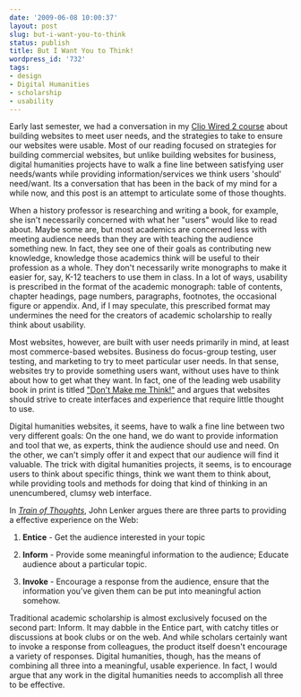 ```yaml
---
date: '2009-06-08 10:00:37'
layout: post
slug: but-i-want-you-to-think
status: publish
title: But I Want You to Think!
wordpress_id: '732'
tags:
- design
- Digital Humanities
- scholarship
- usability
---
```


Early last semester, we had a conversation in my [Clio Wired 2 course](/courses/hist697/spring09/) about building websites to meet user needs, and the strategies to take to ensure our websites were usable. Most of our reading focused on strategies for building commercial websites, but unlike building websites for business, digital humanities projects have to walk a fine line between satisfying user needs/wants while providing information/services we think users 'should' need/want. Its a conversation that has been in the back of my mind for a while now, and this post is an attempt to articulate some of those thoughts.

When a history professor is researching and writing a book, for example, she isn't necessarily concerned with what her "users" would like to read about. Maybe some are, but most academics are concerned less with meeting audience needs than they are with teaching the audience something new. In fact, they see one of their goals as contributing new knowledge, knowledge those academics think will be useful to their profession as a whole. They don't necessarily write monographs to make it easier for, say, K-12 teachers to use them in class. In a lot of ways, usability is prescribed in the format of the academic monograph: table of contents, chapter headings, page numbers, paragraphs, footnotes, the occasional figure or appendix. And, if I may speculate, this prescribed format may undermines the need for the creators of academic scholarship to really think about usability.

Most websites, however, are built with user needs primarily in mind, at least most commerce-based websites. Business do focus-group testing, user testing, and marketing to try to meet particular user needs. In that sense, websites try to provide something users want, without uses have to think about how to get what they want. In fact, one of the leading web usability book in print is titled ["Don't Make me Think!"](http://www.amazon.com/Dont-Make-Me-Think-Usability/dp/0321344758/) and argues that websites should strive to create interfaces and experience that require little thought to use.

Digital humanities websites, it seems, have to walk a fine line between two very different goals: On the one hand, we do want to provide information and tool that we, as experts, think the audience should use and need. On the other, we can't simply offer it and expect that our audience will find it valuable. The trick with digital humanities projects, it seems, is to encourage users to think about specific things, think we want them to think about, while providing tools and methods for doing that kind of thinking in an unencumbered, clumsy web interface.

In _[Train of Thoughts](http://www.amazon.com/Train-Thoughts-Designing-Effective-Experience/dp/0735711747/)_, John Lenker argues there are three parts to providing a effective experience on the Web:



	
  1. **Entice** - Get the audience interested in your topic

	
  2. **Inform** - Provide some meaningful information to the audience; Educate audience about a particular topic.

	
  3. **Invoke** - Encourage a response from the audience, ensure that the information you've given them can be put into meaningful action somehow.


Traditional academic scholarship is almost exclusively focused on the second part: Inform. It may dabble in the Entice part, with catchy titles or discussions at book clubs or on the web. And while scholars certainly want to invoke a response from colleagues, the product itself doesn't encourage a variety of responses. Digital humanities, though, has the means of combining all three into a meaningful, usable experience. In fact, I would argue that any work in the digital humanities needs to accomplish all three to be effective.
